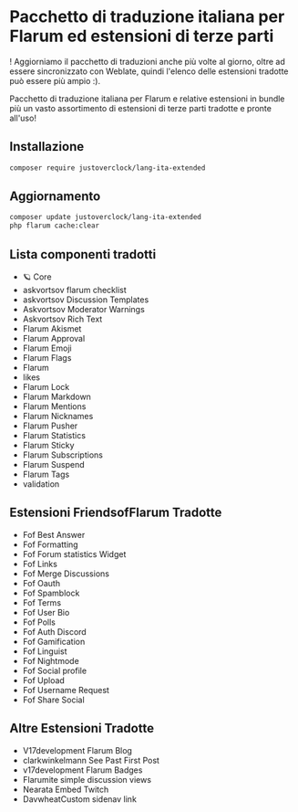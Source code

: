 # Pacchetto di traduzione italiana per Flarum ed estensioni di terze parti

! Aggiorniamo il pacchetto di traduzioni anche più volte al giorno, oltre ad essere sincronizzato con Weblate, quindi l'elenco delle estensioni tradotte può essere più ampio :).

Pacchetto di traduzione italiana per Flarum e relative estensioni in bundle più
un vasto assortimento di estensioni di terze parti tradotte e pronte all'uso!

## Installazione

```bash
composer require justoverclock/lang-ita-extended
```

## Aggiornamento

```bash
composer update justoverclock/lang-ita-extended
php flarum cache:clear
```

## Lista componenti tradotti

- 🪐 Core
- askvortsov flarum checklist
- askvortsov Discussion Templates
- Askvortsov Moderator Warnings
- Askvortsov Rich Text
- Flarum Akismet
- Flarum Approval
- Flarum Emoji
- Flarum Flags
- Flarum
- likes
- Flarum Lock
- Flarum Markdown
- Flarum Mentions
- Flarum Nicknames
- Flarum Pusher
- Flarum Statistics
- Flarum Sticky
- Flarum Subscriptions
- Flarum Suspend
- Flarum Tags
- validation

## Estensioni FriendsofFlarum Tradotte

- Fof Best Answer
- Fof Formatting
- Fof Forum statistics Widget
- Fof Links
- Fof Merge Discussions
- Fof Oauth
- Fof Spamblock
- Fof Terms
- Fof User Bio
- Fof Polls
- Fof Auth Discord
- Fof Gamification
- Fof Linguist
- Fof Nightmode
- Fof Social profile
- Fof Upload
- Fof Username Request
- Fof Share Social

## Altre Estensioni Tradotte

- V17development Flarum Blog
- clarkwinkelmann See Past First Post
- v17development Flarum Badges
- Flarumite simple discussion views
- Nearata Embed Twitch
- DavwheatCustom sidenav link


